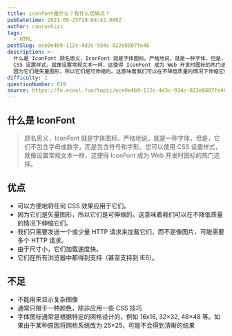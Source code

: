```yaml
---
title: iconfont是什么？有什么优缺点？
pubDatetime: 2021-09-25T19:04:42.000Z
author: caorushizi
tags:
  - HTML
postSlug: ece0e4b9-112c-4d3c-934c-822e8807fe46
description: >-
  什么是 IconFont 顾名思义，IconFont 就是字体图标。严格地说，就是一种字体，但是，它们不包含字母或数字，而是包含符号和字形。您可以使用
  CSS 设置样式，就像设置常规文本一样，这使得 IconFont 成为 Web 开发时图标的热门选择。 优点 可以方便地将任何 CSS 效果应用于它们。
  因为它们是矢量图形，所以它们是可伸缩的。这意味着我们可以在不降低质量的情况下伸缩它们。 我们只
difficulty: 1
questionNumber: 619
source: https://fe.ecool.fun/topic/ece0e4b9-112c-4d3c-934c-822e8807fe46
---
```


## 什么是 IconFont

> 顾名思义，IconFont 就是字体图标。严格地说，就是一种字体，但是，它们不包含字母或数字，而是包含符号和字形。您可以使用 CSS 设置样式，就像设置常规文本一样，这使得 IconFont 成为 Web 开发时图标的热门选择。

## 优点

- 可以方便地将任何 CSS 效果应用于它们。
- 因为它们是矢量图形，所以它们是可伸缩的。这意味着我们可以在不降低质量的情况下伸缩它们。
- 我们只需要发送一个或少量 HTTP 请求来加载它们，而不是像图片，可能需要多个 HTTP 请求。
- 由于尺寸小，它们加载速度快。
- 它们在所有浏览器中都得到支持（甚至支持到 IE6）。

## 不足

- 不能用来显示复杂图像
- 通常只限于一种颜色，除非应用一些 CSS 技巧
- 字体图标通常是根据特定的网格设计的，例如 16x16, 32×32, 48×48 等。如果由于某种原因将网格系统改为 25×25，可能不会得到清晰的结果
